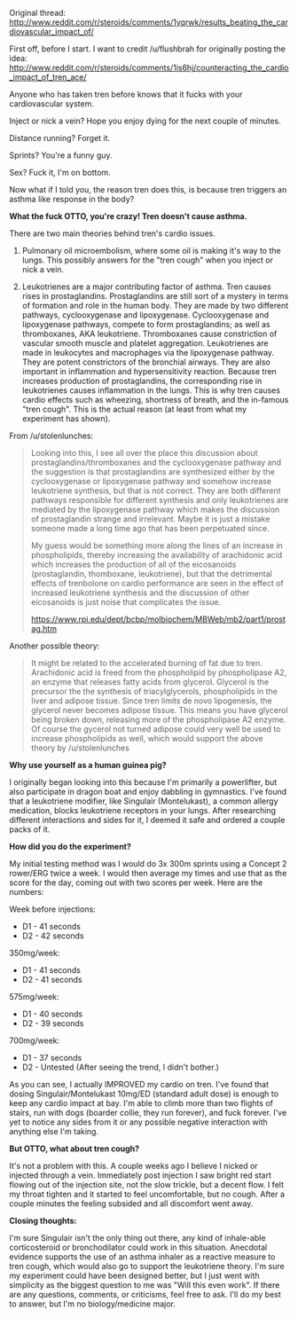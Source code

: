 Original thread: http://www.reddit.com/r/steroids/comments/1yqrwk/results_beating_the_cardiovascular_impact_of/

First off, before I start. I want to credit /u/flushbrah for originally posting the idea: http://www.reddit.com/r/steroids/comments/1is6hj/counteracting_the_cardio_impact_of_tren_ace/

Anyone who has taken tren before knows that it fucks with your cardiovascular system.

Inject or nick a vein? Hope you enjoy dying for the next couple of minutes.

Distance running? Forget it.

Sprints? You're a funny guy.

Sex? Fuck it, I'm on bottom.

Now what if I told you, the reason tren does this, is because tren triggers an asthma like response in the body?

**What the fuck OTTO, you're crazy! Tren doesn't cause asthma.**

There are two main theories behind tren's cardio issues.

1. Pulmonary oil microembolism, where some oil is making it's way to the lungs. This possibly answers for the "tren cough" when you inject or nick a vein.

2. Leukotrienes are a major contributing factor of asthma. Tren causes rises in prostaglandins. Prostaglandins are still sort of a mystery in terms of formation and role in the human body. They are made by two different pathways, cyclooxygenase and lipoxygenase. Cyclooxygenase and lipoxygenase pathways, compete to form prostaglandins; as well as thromboxanes, AKA leukotriene. Thromboxanes cause constriction of vascular smooth muscle and platelet aggregation. Leukotrienes are made in leukocytes and macrophages via the lipoxygenase pathway. They are potent constrictors of the bronchial airways. They are also important in inflammation and hypersensitivity reaction. Because tren increases production of prostaglandins, the corresponding rise in leukotrienes causes inflammation in the lungs. This is why tren causes cardio effects such as wheezing, shortness of breath, and the in-famous "tren cough". This is the actual reason (at least from what my experiment has shown).

From /u/stolenlunches:

> Looking into this, I see all over the place this discussion about prostaglandins/thromboxanes and the cyclooxygenase pathway and the suggestion is that prostaglandins are synthesized either by the cyclooxygenase or lipoxygenase pathway and somehow increase leukotriene synthesis, but that is not correct. They are both different pathways responsible for different synthesis and only leukotrienes are mediated by the lipoxygenase pathway which makes the discussion of prostaglandin strange and irrelevant. Maybe it is just a mistake someone made a long time ago that has been perpetuated since.
> 
> My guess would be something more along the lines of an increase in phospholipids, thereby increasing the availability of arachidonic acid which increases the production of all of the eicosanoids (prostaglandin, thomboxane, leukotriene), but that the detrimental effects of trenbolone on cardio performance are seen in the effect of increased leukotriene synthesis and the discussion of other eicosanoids is just noise that complicates the issue. 
> 
> https://www.rpi.edu/dept/bcbp/molbiochem/MBWeb/mb2/part1/prostag.htm

Another possible theory:

> It might be related to the accelerated burning of fat due to tren. Arachidonic acid is freed from the phospholipid by phospholipase A2, an enzyme that releases fatty acids from glycerol. Glycerol is the precursor the the synthesis of triacylglycerols, phospholipids in the liver and adipose tissue. Since tren limits de novo lipogenesis, the glycerol never becomes adipose tissue. This means you have glycerol being broken down, releasing more of the phospholipase A2 enzyme. Of course the gycerol not turned adipose could very well be used to increase phospholipids as well, which would support the above theory by /u/stolenlunches

**Why use yourself as a human guinea pig?**

I originally began looking into this because I'm primarily a powerlifter, but also participate in dragon boat and enjoy dabbling in gymnastics. I've found that a leukotriene modifier, like Singulair (Montelukast), a common allergy medication, blocks leukotriene receptors in your lungs. After researching different interactions and sides for it, I deemed it safe and ordered a couple packs of it.

**How did you do the experiment?**

My initial testing method was I would do 3x 300m sprints using a Concept 2 rower/ERG twice a week. I would then average my times and use that as the score for the day, coming out with two scores per week. Here are the numbers:

Week before injections:

* D1 - 41 seconds
* D2 - 42 seconds

350mg/week:

* D1 - 41 seconds
* D2 - 41 seconds

575mg/week:

* D1 - 40 seconds
* D2 - 39 seconds

700mg/week:

* D1 - 37 seconds
* D2 - Untested (After seeing the trend, I didn't bother.)

As you can see, I actually IMPROVED my cardio on tren. I've found that dosing Singulair/Montelukast 10mg/ED (standard adult dose) is enough to keep any cardio impact at bay. I'm able to climb more than two flights of stairs, run with dogs (boarder collie, they run forever), and fuck forever. I've yet to notice any sides from it or any possible negative interaction with anything else I'm taking.

**But OTTO, what about tren cough?**

It's not a problem with this. A couple weeks ago I believe I nicked or injected through a vein. Immediately post injection I saw bright red start flowing out of the injection site, not the slow trickle, but a decent flow. I felt my throat tighten and it started to feel uncomfortable, but no cough. After a couple minutes the feeling subsided and all discomfort went away.

**Closing thoughts:**

I'm sure Singulair isn't the only thing out there, any kind of inhale-able corticosteroid or bronchodilator could work in this situation. Anecdotal evidence supports the use of an asthma inhaler as a reactive measure to tren cough, which would also go to support the leukotriene theory. I'm sure my experiment could have been designed better, but I just went with simplicity as the biggest question to me was "Will this even work". If there are any questions, comments, or criticisms, feel free to ask. I'll do my best to answer, but I'm no biology/medicine major.